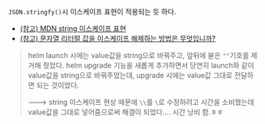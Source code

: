 `JSON.stringfy()`시 이스케이프 표현이 적용되는 듯 하다.

- [(참고) MDN string 이스케이프 표현](https://developer.mozilla.org/ko/docs/Web/JavaScript/Reference/Global_Objects/String)
- [(참고) 문자열 리터럴 값을 이스케이프 해제하는 방법은 무엇입니까?](https://pythonq.com/so/javascript/1398560)


> helm launch 시에는 value값을 string으로 바꿔주고, 앞뒤에 붇은 `""`기호를 제거해 줬었다.
> helm upgrade 기능을 새롭게 추가하면서 당연히 launch와 같이 value값을 string으로 바꿔주었는데, upgrade 시에는 value값 그대로 전달하면 되는 것이었다. 
> 
> ---> string 이스케이프 현상 때문에 `\\`를 `\`로 수정하려고 시간을 소비했는데 value값을 그대로 넣어줌으로써 해결이 되었다.... 시간 낭비 함.ㅎㅎ
